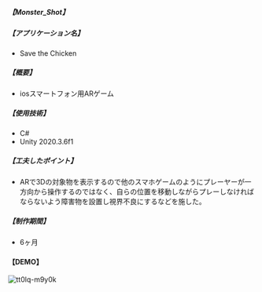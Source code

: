 ##### 【Monster_Shot】
##### 【アプリケーション名】
- Save the Chicken
##### 【概要】
- iosスマートフォン用ARゲーム
##### 【使用技術】
- C#
- Unity 2020.3.6f1
##### 【工夫したポイント】
- ARで3Dの対象物を表示するので他のスマホゲームのようにプレーヤーが一方向から操作するのではなく、自らの位置を移動しながらプレーしなければならないよう障害物を設置し視界不良にするなどを施した。
##### 【制作期間】
- 6ヶ月
#### 【DEMO】
![tt0lq-m9y0k](https://user-images.githubusercontent.com/90745663/134226522-db6e83b3-aef6-4b1e-afc5-61e5ab41ea6c.gif)

